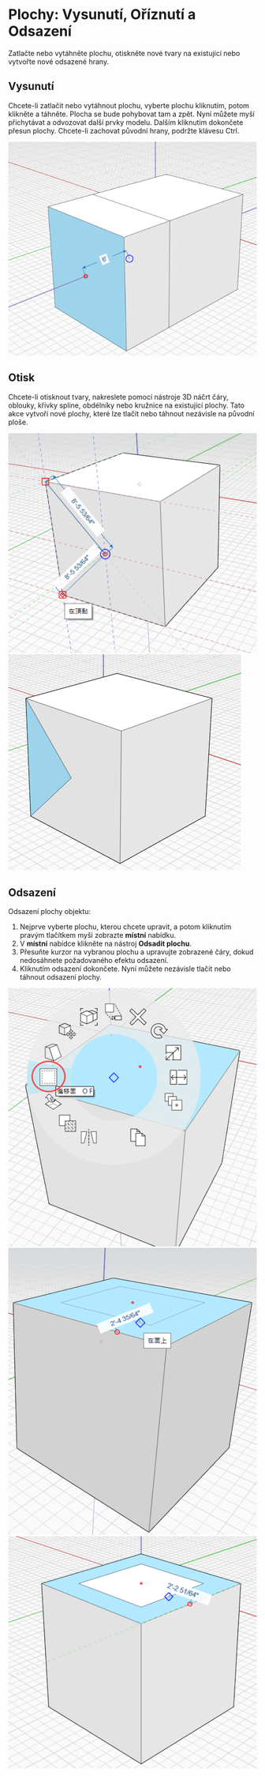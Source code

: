 # Plochy: Vysunutí, Oříznutí a Odsazení

Zatlačte nebo vytáhněte plochu, otiskněte nové tvary na existující nebo vytvořte nové odsazené hrany.

## Vysunutí

Chcete-li zatlačit nebo vytáhnout plochu, vyberte plochu kliknutím, potom klikněte a táhněte. Plocha se bude pohybovat tam a zpět. Nyní můžete myší přichytávat a odvozovat další prvky modelu. Dalším kliknutím dokončete přesun plochy. Chcete-li zachovat původní hrany, podržte klávesu Ctrl.

![](<../.gitbook/assets/extrude (1).png>)

## Otisk

Chcete-li otisknout tvary, nakreslete pomocí nástroje 3D náčrt čáry, oblouky, křivky spline, obdélníky nebo kružnice na existující plochy. Tato akce vytvoří nové plochy, které lze tlačit nebo táhnout nezávisle na původní ploše.

![](../.gitbook/assets/imprint1.png)\
![](../.gitbook/assets/imprint2.png)

## Odsazení

Odsazení plochy objektu:

1. Nejprve vyberte plochu, kterou chcete upravit, a potom kliknutím pravým tlačítkem myši zobrazte **místní** nabídku.&#x20;
2. V **místní** nabídce klikněte na nástroj **Odsadit plochu**.&#x20;
3. Přesuňte kurzor na vybranou plochu a upravujte zobrazené čáry, dokud nedosáhnete požadovaného efektu odsazení.
4. Kliknutím odsazení dokončete. Nyní můžete nezávisle tlačit nebo táhnout odsazení plochy.

![](../.gitbook/assets/offset1.png)\
![](../.gitbook/assets/offset2.png)\
![](../.gitbook/assets/offset3.png)
